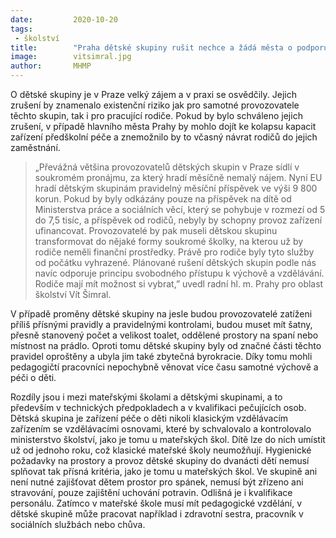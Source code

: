 ```yaml
---
date:         2020-10-20
tags:         
 - školství
title:        "Praha dětské skupiny rušit nechce a žádá města o podporu"
image: 	      vitsimral.jpg
author:       MHMP
---
```



O dětské skupiny je v Praze velký zájem a v praxi se osvědčily. Jejich zrušení by znamenalo existenční riziko jak pro samotné provozovatele těchto skupin, tak i pro pracující rodiče. Pokud by bylo schváleno jejich zrušení, v případě hlavního města Prahy by mohlo dojít ke kolapsu kapacit zařízení předškolní péče a znemožnilo by to včasný návrat rodičů do jejich zaměstnání.

> „Převážná většina provozovatelů dětských skupin v Praze sídlí v soukromém pronájmu, za který hradí měsíčně nemalý nájem. Nyní EU hradí dětským skupinám pravidelný měsíční příspěvek ve výši 9 800 korun. Pokud by byly odkázány pouze na příspěvek na dítě od Ministerstva práce a sociálních věcí, který se pohybuje v rozmezí od 5 do 7,5 tisíc, a příspěvek od rodičů, nebyly by schopny provoz zařízení ufinancovat. Provozovatelé by pak museli dětskou skupinu transformovat do nějaké formy soukromé školky, na kterou už by rodiče neměli finanční prostředky. Právě pro rodiče byly tyto služby od počátku vyhrazené. Plánované rušení dětských skupin podle nás navíc odporuje principu svobodného přístupu k výchově a vzdělávání. Rodiče mají mít možnost si vybrat,” uvedl radní hl. m. Prahy pro oblast školství Vít Šimral.

V případě proměny dětské skupiny na jesle budou provozovatelé zatíženi příliš přísnými pravidly a pravidelnými kontrolami, budou muset mít šatny, přesně stanovený počet a velikost toalet, oddělené prostory na spaní nebo místnost na prádlo. Oproti tomu dětské skupiny byly od značné části těchto pravidel oproštěny a ubyla jim také zbytečná byrokracie. Díky tomu mohli pedagogičtí pracovníci nepochybně věnovat více času samotné výchově a péči o děti.

Rozdíly jsou i mezi mateřskými školami a dětskými skupinami, a to především v technických předpokladech a v kvalifikaci pečujících osob. Dětská skupina je zařízení péče o děti nikoli klasickým vzdělávacím zařízením se vzdělávacími osnovami, které by schvalovalo a kontrolovalo ministerstvo školství, jako je tomu u mateřských škol. Dítě lze do nich umístit už od jednoho roku, což klasické mateřské školy neumožňují. Hygienické požadavky na prostory a provoz dětské skupiny do dvanácti dětí nemusí splňovat tak přísná kritéria, jako je tomu u mateřských škol. Ve skupině ani není nutné zajišťovat dětem prostor pro spánek, nemusí být zřízeno ani stravování, pouze zajištění uchování potravin. Odlišná je i kvalifikace personálu. Zatímco v mateřské škole musí mít pedagogické vzdělání, v dětské skupině může pracovat například i zdravotní sestra, pracovník v sociálních službách nebo chůva.
 
